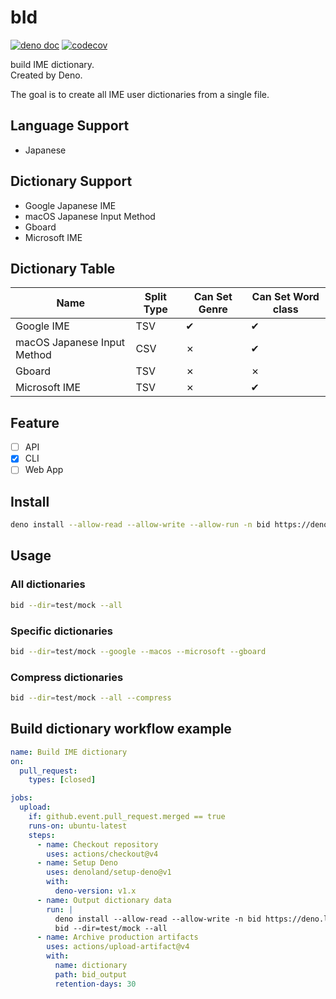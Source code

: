 # bId
[![deno doc](https://doc.deno.land/badge.svg)](https://doc.deno.land/https/deno.land/x/bid/mod.ts)
[![codecov](https://codecov.io/github/windchime-yk/bid/graph/badge.svg?token=CVL3AFDJQQ)](https://codecov.io/github/windchime-yk/bid)

build IME dictionary.  
Created by Deno.

The goal is to create all IME user dictionaries from a single file.

## Language Support
- Japanese

## Dictionary Support
- Google Japanese IME
- macOS Japanese Input Method
- Gboard
- Microsoft IME

## Dictionary Table
| Name                          | Split Type | Can Set Genre | Can Set Word class |
| ----------------------------- | ---------- | ------------- | ------------------ |
| Google IME                    | TSV        | ✔             | ✔                  |
| macOS Japanese Input Method   | CSV        | ✗             | ✔                  |
| Gboard                        | TSV        | ✗             | ✗                  |
| Microsoft IME                 | TSV        | ✗             | ✔                  |

## Feature
- [ ] API
- [x] CLI
- [ ] Web App

## Install
``` bash
deno install --allow-read --allow-write --allow-run -n bid https://deno.land/x/bid/cli.ts
```

## Usage
### All dictionaries
``` bash
bid --dir=test/mock --all
```

### Specific dictionaries
``` bash
bid --dir=test/mock --google --macos --microsoft --gboard
```

### Compress dictionaries
``` bash
bid --dir=test/mock --all --compress
```

## Build dictionary workflow example
``` yml
name: Build IME dictionary
on:
  pull_request:
    types: [closed]

jobs:
  upload:
    if: github.event.pull_request.merged == true
    runs-on: ubuntu-latest
    steps:
      - name: Checkout repository
        uses: actions/checkout@v4
      - name: Setup Deno
        uses: denoland/setup-deno@v1
        with:
          deno-version: v1.x
      - name: Output dictionary data
        run: |
          deno install --allow-read --allow-write -n bid https://deno.land/x/bid/cli.ts
          bid --dir=test/mock --all
      - name: Archive production artifacts
        uses: actions/upload-artifact@v4
        with:
          name: dictionary
          path: bid_output
          retention-days: 30
```
